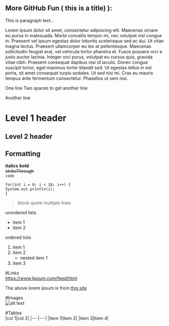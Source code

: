 More GitHub Fun ( this is a title) ):
----------------------------------
This is paragraph text...

Lorem ipsum dolor sit amet, consectetur adipiscing elit. Maecenas ornare eu purus in malesuada. Morbi convallis tempor mi, nec volutpat nisl congue in. Praesent vel ipsum egestas dolor lobortis scelerisque sed ac dui. Ut vitae magna lectus. Praesent ullamcorper eu leo at pellentesque. Maecenas sollicitudin feugiat erat, vel vehicula tortor pharetra et. Fusce posuere orci a justo auctor lacinia. Integer orci purus, volutpat eu cursus quis, gravida vitae nibh. Praesent consequat dapibus nisi id iaculis. Donec congue suscipit tortor, eget maximus tortor blandit sed. Ut egestas tellus in est porta, sit amet consequat turpis sodales. Ut sed nisi mi. Cras eu mauris tempus ante fermentum consectetur. Phasellus ut sem nisi.

One line
Two spaces to get another line   
  
Another line


# Level 1 header 
## Level 2 header 

## Formatting 
**italics** 
**bold**  
~~strikeThrough~~  
`code`  

```
for(int i = 0; i < 10; i++) {
System.out.println(i);
}
```

>block quote
>multiple lines

unordered lists 
* item 1
* item 2

ordered lists
1. item 1
1. item 2
    * nested item 1
1. item 3


#Links  
https://www.lipsum.com/feed/html

The above lorem ipsum is from [this site](https://www.lipsum.com/feed/html)  

#Images    
![alt text](https://s3.amazonaws.com/cdn-origin-etr.akc.org/wp-content/uploads/2017/11/21010129/Bulldog-Slide-02.jpg)  


#Tables  
|col 1|col 2|
|---|---|
|item 1|item 2|
|item 3|item 4| 

